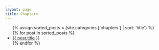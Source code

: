 ```yaml
---
layout: page
title: Chapters
---
```


 <ul>
 {% assign sorted_posts = (site.categories.['chapters'] | sort: 'title') %}
{% for post in sorted_posts %}
  <li>
    <a href="group-narratives/{{ post.url }}">{{ post.title }}</a>
  </li>
{% endfor %}
</ul>
